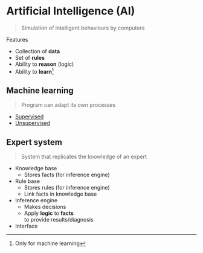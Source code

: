 # Artificial Intelligence (AI)

> Simulation of intelligent behaviours by computers

<p></p>
Features

-   Collection of **data**
-   Set of **rules**
-   Ability to **reason** (logic)
-   Ability to **learn**[^1]

## Machine learning

> Program can adapt its own processes

-   [Supervised](../misc/machine-learning/types.md#supervised-learning)
-   [Unsupervised](../misc/machine-learning/types.md#unsupervised-learning)

## Expert system

> System that replicates the knowledge of an expert

-   Knowledge base
    -   Stores facts (for inference engine)
-   Rule base
    -   Stores rules (for inference engine)
    -   Link facts in knowledge base
-   Inference engine
    -   Makes decisions
    -   Apply **logic** to **facts** \
        to provide results/diagnosis
-   Interface

[^1]: Only for machine learning
